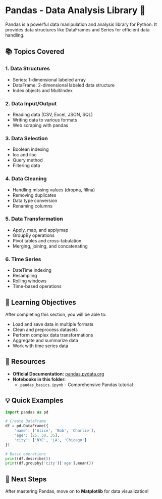# Pandas - Data Analysis Library 🐼

Pandas is a powerful data manipulation and analysis library for Python. It provides data structures like DataFrames and Series for efficient data handling.

## 📚 Topics Covered

### 1. Data Structures
- Series: 1-dimensional labeled array
- DataFrame: 2-dimensional labeled data structure
- Index objects and MultiIndex

### 2. Data Input/Output
- Reading data (CSV, Excel, JSON, SQL)
- Writing data to various formats
- Web scraping with pandas

### 3. Data Selection
- Boolean indexing
- loc and iloc
- Query method
- Filtering data

### 4. Data Cleaning
- Handling missing values (dropna, fillna)
- Removing duplicates
- Data type conversion
- Renaming columns

### 5. Data Transformation
- Apply, map, and applymap
- GroupBy operations
- Pivot tables and cross-tabulation
- Merging, joining, and concatenating

### 6. Time Series
- DateTime indexing
- Resampling
- Rolling windows
- Time-based operations

## 🎯 Learning Objectives

After completing this section, you will be able to:
- Load and save data in multiple formats
- Clean and preprocess datasets
- Perform complex data transformations
- Aggregate and summarize data
- Work with time series data

## 📖 Resources

- **Official Documentation:** [pandas.pydata.org](https://pandas.pydata.org/)
- **Notebooks in this folder:**
  - `pandas_basics.ipynb` - Comprehensive Pandas tutorial

## 💡 Quick Examples

```python
import pandas as pd

# Create DataFrame
df = pd.DataFrame({
    'name': ['Alice', 'Bob', 'Charlie'],
    'age': [25, 30, 35],
    'city': ['NYC', 'LA', 'Chicago']
})

# Basic operations
print(df.describe())
print(df.groupby('city')['age'].mean())
```

## 🔗 Next Steps

After mastering Pandas, move on to **Matplotlib** for data visualization!
